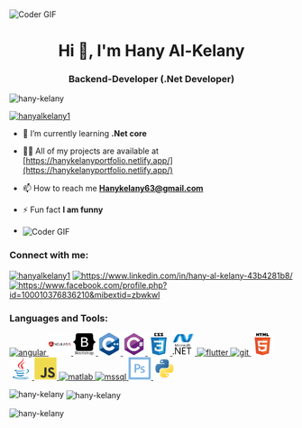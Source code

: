<img align="center"  src="https://cdn.dribbble.com/users/2131993/screenshots/4948736/thoughtworks-gif_dribbble.gif" alt="Coder GIF" width="1300" height="300">


<h1 align="center">Hi 👋, I'm Hany Al-Kelany</h1>
<h3 align="center">Backend-Developer (.Net Developer)</h3>




<p align="left"> <img src="https://komarev.com/ghpvc/?username=hany-kelany&label=Profile%20views&color=0e75b6&style=flat" alt="hany-kelany" /> </p>

<p align="left"> <a href="https://twitter.com/hanyalkelany1" target="blank"><img src="https://img.shields.io/twitter/follow/hanyalkelany1?logo=twitter&style=for-the-badge" alt="hanyalkelany1" /></a> </p>



- 🌱 I’m currently learning **.Net core**

- 👨‍💻 All of my projects are available at [https://hanykelanyportfolio.netlify.app/](https://hanykelanyportfolio.netlify.app/)

- 📫 How to reach me **Hanykelany63@gmail.com**

- ⚡ Fun fact **I am funny**
- <img  align="center" src="https://thumbs.gfycat.com/AngelicConcreteHypsilophodon.webp" alt="Coder GIF" width="200" height="250">


<h3 align="left">Connect with me:</h3>
<p align="left">
<a href="https://twitter.com/hanyalkelany1" target="blank"><img align="center" src="https://raw.githubusercontent.com/rahuldkjain/github-profile-readme-generator/master/src/images/icons/Social/twitter.svg" alt="hanyalkelany1" height="30" width="40" /></a>
<a href="https://linkedin.com/in/https://www.linkedin.com/in/hany-al-kelany-43b4281b8/" target="blank"><img align="center" src="https://raw.githubusercontent.com/rahuldkjain/github-profile-readme-generator/master/src/images/icons/Social/linked-in-alt.svg" alt="https://www.linkedin.com/in/hany-al-kelany-43b4281b8/" height="30" width="40" /></a>
<a href="https://fb.com/https://www.facebook.com/profile.php?id=100010376836210&mibextid=zbwkwl" target="blank"><img align="center" src="https://raw.githubusercontent.com/rahuldkjain/github-profile-readme-generator/master/src/images/icons/Social/facebook.svg" alt="https://www.facebook.com/profile.php?id=100010376836210&mibextid=zbwkwl" height="30" width="40" /></a>
</p>

<h3 align="left">Languages and Tools:</h3>
<p align="left"> <a href="https://angular.io" target="_blank" rel="noreferrer"> <img src="https://angular.io/assets/images/logos/angular/angular.svg" alt="angular" width="40" height="40"/> </a> <a href="https://angular.io" target="_blank" rel="noreferrer"> <img src="https://raw.githubusercontent.com/devicons/devicon/master/icons/angularjs/angularjs-original-wordmark.svg" alt="angularjs" width="40" height="40"/> </a> <a href="https://getbootstrap.com" target="_blank" rel="noreferrer"> <img src="https://raw.githubusercontent.com/devicons/devicon/master/icons/bootstrap/bootstrap-plain-wordmark.svg" alt="bootstrap" width="40" height="40"/> </a> <a href="https://www.w3schools.com/cpp/" target="_blank" rel="noreferrer"> <img src="https://raw.githubusercontent.com/devicons/devicon/master/icons/cplusplus/cplusplus-original.svg" alt="cplusplus" width="40" height="40"/> </a> <a href="https://www.w3schools.com/cs/" target="_blank" rel="noreferrer"> <img src="https://raw.githubusercontent.com/devicons/devicon/master/icons/csharp/csharp-original.svg" alt="csharp" width="40" height="40"/> </a> <a href="https://www.w3schools.com/css/" target="_blank" rel="noreferrer"> <img src="https://raw.githubusercontent.com/devicons/devicon/master/icons/css3/css3-original-wordmark.svg" alt="css3" width="40" height="40"/> </a> <a href="https://dotnet.microsoft.com/" target="_blank" rel="noreferrer"> <img src="https://raw.githubusercontent.com/devicons/devicon/master/icons/dot-net/dot-net-original-wordmark.svg" alt="dotnet" width="40" height="40"/> </a> <a href="https://flutter.dev" target="_blank" rel="noreferrer"> <img src="https://www.vectorlogo.zone/logos/flutterio/flutterio-icon.svg" alt="flutter" width="40" height="40"/> </a> <a href="https://git-scm.com/" target="_blank" rel="noreferrer"> <img src="https://www.vectorlogo.zone/logos/git-scm/git-scm-icon.svg" alt="git" width="40" height="40"/> </a> <a href="https://www.w3.org/html/" target="_blank" rel="noreferrer"> <img src="https://raw.githubusercontent.com/devicons/devicon/master/icons/html5/html5-original-wordmark.svg" alt="html5" width="40" height="40"/> </a> <a href="https://www.java.com" target="_blank" rel="noreferrer"> <img src="https://raw.githubusercontent.com/devicons/devicon/master/icons/java/java-original.svg" alt="java" width="40" height="40"/> </a> <a href="https://developer.mozilla.org/en-US/docs/Web/JavaScript" target="_blank" rel="noreferrer"> <img src="https://raw.githubusercontent.com/devicons/devicon/master/icons/javascript/javascript-original.svg" alt="javascript" width="40" height="40"/> </a> <a href="https://www.mathworks.com/" target="_blank" rel="noreferrer"> <img src="https://upload.wikimedia.org/wikipedia/commons/2/21/Matlab_Logo.png" alt="matlab" width="40" height="40"/> </a> <a href="https://www.microsoft.com/en-us/sql-server" target="_blank" rel="noreferrer"> <img src="https://www.svgrepo.com/show/303229/microsoft-sql-server-logo.svg" alt="mssql" width="40" height="40"/> </a> <a href="https://www.photoshop.com/en" target="_blank" rel="noreferrer"> <img src="https://raw.githubusercontent.com/devicons/devicon/master/icons/photoshop/photoshop-line.svg" alt="photoshop" width="40" height="40"/> </a> <a href="https://www.python.org" target="_blank" rel="noreferrer"> <img src="https://raw.githubusercontent.com/devicons/devicon/master/icons/python/python-original.svg" alt="python" width="40" height="40"/> </a> </p>

<p><img align="left" src="https://github-readme-stats.vercel.app/api/top-langs?username=hany-kelany&show_icons=true&locale=en&layout=compact" alt="hany-kelany" /></p>

<p>&nbsp;<img align="center" src="https://github-readme-stats.vercel.app/api?username=hany-kelany&show_icons=true&locale=en" alt="hany-kelany" /></p>

<p><img align="center" src="https://github-readme-streak-stats.herokuapp.com/?user=hany-kelany&" alt="hany-kelany" /></p>

